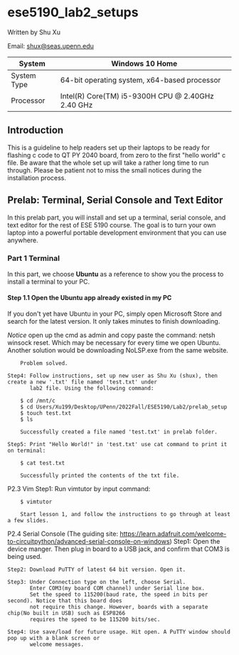 # ese5190_lab2_setups
  Written by Shu Xu
  
  Email: shux@seas.upenn.edu
  
  |System     |               Windows 10 Home                   |
  |-----------|-------------------------------------------------|
  |System Type|   64-bit operating system, x64-based processor  |
  |Processor  |Intel(R) Core(TM) i5-9300H CPU @ 2.40GHz 2.40 GHz|
  
## Introduction
This is a guideline to help readers set up their laptops to be ready for flashing c code to QT PY 2040 board, from zero to the first "hello world" c file. Be aware that the whole set up will take a rather long time to run through. Please be patient not to miss the small notices during the installation process.

## Prelab: Terminal, Serial Console and Text Editor
In this prelab part, you will install and set up a terminal, serial console, and text editor for the rest of ESE 5190 course. The goal is to turn your own laptop into a powerful portable development environment that you can use anywhere.

### Part 1 Terminal
In this part, we choose **Ubuntu** as a reference to show you the process to install a terminal to your PC.

#### Step 1.1 Open the Ubuntu app already existed in my PC
If you don't yet have Ubuntu in your PC, simply open Microsoft Store and search for the latest version. It only takes minutes to finish downloading.

*Notice*
 open up the cmd as admin and copy paste the command:
	       netsh winsock reset. Which may be necessary for every time we open Ubuntu. Another solution would be
               downloading NoLSP.exe from the same website.
	
		Problem solved.
	
	Step4: Follow instructions, set up new user as Shu Xu (shux), then create a new '.txt' file named 'test.txt' under
	       lab2 file. Using the following command:

		$ cd /mnt/c
		$ cd Users/Xu199/Desktop/UPenn/2022Fall/ESE5190/Lab2/prelab_setup
		$ touch test.txt
		$ ls
		
		Successfully created a file named 'test.txt' in prelab folder.

	Step5: Print "Hello World!" in 'test.txt' use cat command to print it on terminal:

		$ cat test.txt
		
		Successfully printed the contents of the txt file.

P2.3 Vim
	Step1: Run vimtutor by input command:
		
		$ vimtutor
		
		Start lesson 1, and follow the instructions to go through at least a few slides.

P2.4 Serial Console
	(The guiding site: https://learn.adafruit.com/welcome-to-circuitpython/advanced-serial-console-on-windows)
	Step1: Open the device manger. Then plug in board to a USB jack, and confirm that COM3 is being used.

	Step2: Download PuTTY of latest 64 bit version. Open it.

	Step3: Under Connection type on the left, choose Serial.
	       Enter COM3(my board COM channel) under Serial line box.
	       Set the speed to 115200(baud rate, the speed in bits per second). Notice that this board does
	       not require this change. However, boards with a separate chip(No built in USB) such as ESP8266
	       requires the speed to be 115200 bits/sec.

	Step4: Use save/load for future usage. Hit open. A PuTTY window should pop up with a blank screen or
	       welcome messages.
